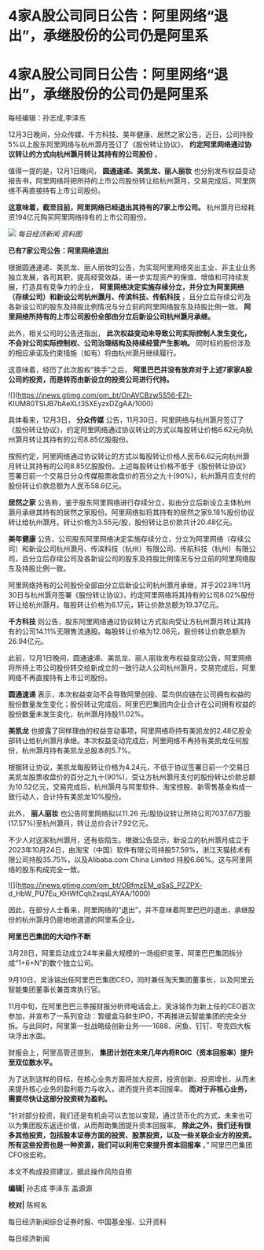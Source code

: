 # 4家A股公司同日公告：阿里网络“退出”，承继股份的公司仍是阿里系

# 4家A股公司同日公告：阿里网络“退出”，承继股份的公司仍是阿里系

每经编辑：孙志成,李泽东

12月3日晚间，分众传媒、千方科技、美年健康、居然之家公告，近日，公司持股5%以上股东阿里网络与杭州灏月签订了《股份转让协议》，
**约定阿里网络通过协议转让的方式向杭州灏月转让其持有的公司股份** 。

值得一提的是，12月1日晚间， **圆通速递、美凯龙、丽人丽妆**
也分别发布权益变动报告书，阿里网络将把所持的上市公司股份转让给杭州灏月，交易完成后，阿里网络不再直接持有上市公司股份。

**这意味着，截至目前，阿里网络已经退出其持有的7家上市公司。** 杭州灏月已经耗资194亿元购买阿里网络持有的上市公司股份。

![](https://inews.gtimg.com/om_bt/OY9PmyFvY1m3tIBVruaaGf7VVX-c1lwcWVTxGzkNh7Sk8AA/1000)
_每日经济新闻 资料图_

**已有7家公司公告：阿里网络退出**

根据圆通速递、美凯龙、丽人丽妆的公告，为实现阿里网络突出主业、非主业业务独立发展，各司其职，提高经营效益，进一步实现资产的保值、增值和可持续发展，打造具有竞争力的企业，
**阿里网络决定实施存续分立，并分立为阿里网络（存续公司）和新设公司杭州灏月、传滨科技、传航科技**
，且分立后存续公司及各新设公司的股东及持股比例情况与分立前的阿里网络股东及持股比例一致。
**阿里网络所持有的上市公司股份全部由分立后新设公司杭州灏月承继。**

此外，相关公司的公告还指出， **此次权益变动未导致公司实际控制人发生变化，不会对公司实际控制权、公司治理结构及持续经营产生影响。**
同时标的股份涉及的相应承诺及约束措施（如有）将由杭州灏月继续履行。

这意味着，经历了此次股权“换手”之后， **阿里巴巴并没有放弃对于上述7家家A股公司的投资，而是转而由新设立的投资公司进行代持。**

![](https://inews.gtimg.com/om_bt/OnAVCBzw5S56-EZt-
KIUM80TSlJB7bAeXLt35XEyzxDZgAA/1000)

具体看来，12月3日， **分众传媒**
公告，11月30日，阿里网络与杭州灏月签订了《股份转让协议》，约定阿里网络通过协议转让的方式以每股转让价格6.62元向杭州灏月转让其持有的公司8.85亿股股份。

按照约定，阿里网络通过协议转让的方式以每股转让价格人民币6.62元向杭州灏月转让其持有的公司8.85亿股股份。上述每股转让价格不低于《股份转让协议》签署日前一个交易日分众传媒股票收盘价的百分之九十(90%)，杭州灏月应支付的股份转让价款总额为人民币58.6亿元。

**居然之家**
公告称，鉴于股东阿里网络进行存续分立，拟由分立后新设立主体杭州灏月承继其持有的居然之家股份。阿里网络拟将其持有的居然之家9.18%股份协议转让给杭州灏月。转让价格为3.55元/股，股份转让总价款共计20.48亿元。

**美年健康**
公告，公司股东阿里网络决定实施存续分立，分立为阿里网络（存续公司）和新设公司杭州灏月、传滨科技（杭州）有限公司、传航科技（杭州）有限公司，且分立后存续公司及各新设公司的股东及持股比例情况与分立前的阿里网络股东及持股比例一致。

阿里网络持有的公司股份全部由分立后新设公司杭州灏月承继，并于2023年11月30日与杭州灏月签署《股份转让协议》，约定阿里网络将其持有的公司8.02%股份转让给杭州灏月。每股转让价格为6.17元，转让价款总额为19.37亿元。

**千方科技**
则公告，股东阿里网络通过协议转让方式拟向受让方杭州灏月转让其持有的公司14.11%无限售流通股。每股转让价格为12.08元，股份转让价款总额为26.94亿元。

此前，12月1日晚间，圆通速递、美凯龙、丽人丽妆发布权益变动公告，阿里网络将所持上市公司股份转交给新成立的一致行动人公司杭州灏月，交易完成后，阿里网络不再直接持有上市公司股份。

**圆通速递**
表示，本次权益变动不会导致阿里创投、菜鸟供应链在公司拥有权益的股份数量发生变化；股份转让完成后，阿里巴巴集团内企业合计在公司拥有权益的股份数量未发生变化，杭州灏月持股11.02%。

**美凯龙**
也披露了同样理由的权益变动事项，阿里网络将持有美凯龙的2.48亿股全部转让给杭州灏月承继。本次权益变动完成后，阿里网络不再持有美凯龙任何股份，杭州灏月持有美凯龙总股本的5.7%。

根据转让协议，美凯龙每股转让价格为4.24元，不低于协议签署日前一个交易日美凯龙股票收盘价的百分之九十(90%)，受让方杭州灏月支付的股份转让价款总额为10.52亿元，交易完成后，杭州灏月与阿里软件、淘宝控股、新零售基金构成一致行动人，合计持有美凯龙10%股份。

此外， **丽人丽妆** 也公告阿里网络拟以11.26 元/股协议转让所持公司7037.67万股(17.57%)至杭州灏月，转让总价合计7.92亿元。

不少人对这家杭州灏月，还有些陌生。根据公告显示，新设立的杭州灏月成立于2023年10月24日，由淘宝（中国）软件有限公司持股57.59%，浙江天猫技术有限公司持股35.75%，以及Alibaba.com
China Limited 持股6.66%。这与阿里网络的股东构成完全一致。

![](https://inews.gtimg.com/om_bt/OBfmzEM_qSaS_PZZPX-
d_HbW_PU7Eu_KHWfCqh2xqsLAYAA/1000)

因此，在部分人士看来，阿里网络的“退出”，并不意味着阿里巴巴的退出，承继股份的杭州灏月仍是地地道道的阿里系企业。

**阿里巴巴集团的大动作不断**

3月28日，阿里启动成立24年来最大规模的一场组织变革，阿里巴巴集团拆分成“1+6+N”的数个独立公司。

9月10日，吴泳铭出任阿里巴巴集团CEO，同时兼任淘天集团董事长，以及阿里云智能集团董事长兼首席执行官。

11月中旬，在阿里巴巴三季报财报分析师电话会上，吴泳铭作为新上任的CEO首次参加，并宣布了一系列变动：暂缓盒马鲜生IPO，不再推进云智能集团的完全分拆。与此同时，阿里第一批战略级创新业务——1688、闲鱼、钉钉、夸克四大板块浮出水面。

财报会上，阿里高管还提到， **集团计划在未来几年内将ROIC（资本回报率）提升至双位数水平。**

为了达到这样的目标，在核心业务方面将加大投资，投资创新、投资增长，从而未来提升核心业务的盈利能力与收入，进而提升资本回报率。
**而对于非核心业务，需要尽快让这部分投资转为盈利。**

“针对部分投资，我们还是有机会可以去加以变现，通过货币化的方式，未来也可以为集团股东返还价值，从而帮助集团提升资本回报率。
**除此之外，我们还有很多其他投资，包括股本证券方面的投资、股票投资，以及一些关联企业方的投资。所有这些投资也是一种资源，我们可以利用它来提升资本回报率**
。” 阿里巴巴集团CFO徐宏称。

本文不构成投资建议，据此操作风险自担

**编辑|** 孙志成 李泽东 盖源源

**校对|** 陈柯名

每日经济新闻综合证券时报、中国基金报、公开资料

每日经济新闻

